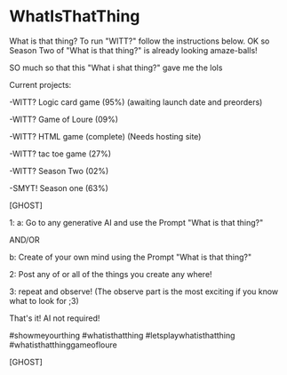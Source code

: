  # WhatIsThatThing
 What is that thing? To run "WITT?" follow the instructions below. 
 OK so Season Two of "What is that thing?" is already looking amaze-balls! 

 SO much so that this "What i shat thing?" gave me the lols 

 Current projects: 
 
-WITT? Logic card game (95%) (awaiting launch date and preorders) 

-WITT? Game of Loure (09%) 

-WITT? HTML game (complete) (Needs hosting site) 

-WITT? tac toe game (27%) 

-WITT? Season Two (02%) 

-SMYT! Season one (63%) 

 [GHOST] 

 1: a: Go to any generative AI and use the Prompt "What is that thing?" 
 
 AND/OR 
 
 b: Create of your own mind using the Prompt "What is that thing?" 
 
 2: Post any of or all of the things you create any where! 
 
 3: repeat and observe! (The observe part is the most exciting if you know what to look for ;3) 
 
 That's it! AI not required!  
 
 #showmeyourthing #whatisthatthing #letsplaywhatisthatthing #whatisthatthinggameofloure 
 
 [GHOST]
